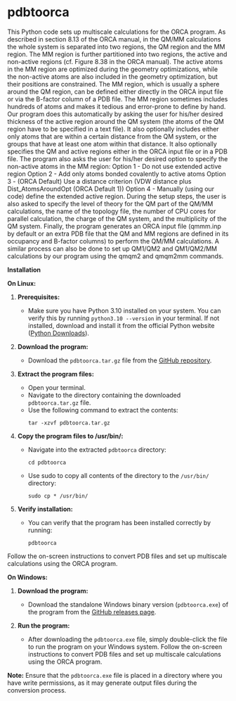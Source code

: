 # pdbtoorca
This Python code sets up multiscale calculations for the ORCA program. As described in section 8.13 of the ORCA manual, in the QM/MM calculations the whole system is separated into two regions, the QM region and the MM region. The MM region is further partitioned into two regions, the active and non-active regions (cf. Figure 8.38 in the ORCA manual). The active atoms in the MM region are optimized during the geometry optimizations, while the non-active atoms are also included in the geometry optimization, but their positions are constrained. The MM region, which is usually a sphere around the QM region, can be defined either directly in the ORCA input file or via the B-factor column of a PDB file. The MM region sometimes includes hundreds of atoms and makes it tedious and error-prone to define by hand. Our program does this automatically by asking the user for his/her desired thickness of the active region around the QM system (the atoms of the QM region have to be specified in a text file). It also optionally includes either only atoms that are within a certain distance from the QM system, or the groups that have at least one atom within that distance. It also optionally specifies the QM and active regions either in the ORCA input file or in a PDB file. The program also asks the user for his/her desired option to specify the non-active atoms in the MM region: Option 1 - Do not use extended active region Option 2 - Add only atoms bonded covalently to active atoms Option 3 - (ORCA Default) Use a distance criterion (VDW distance plus Dist_AtomsAroundOpt (ORCA Default 1)) Option 4 - Manually (using our code) define the extended active region. During the setup steps, the user is also asked to specify the level of theory for the QM part of the QM/MM calculations, the name of the topology file, the number of CPU cores for parallel calculation, the charge of the QM system, and the multiplicity of the QM system. Finally, the program generates an ORCA input file (qmmm.inp by default or an extra PDB file that the QM and MM regions are defined in its occupancy and B-factor columns) to perform the QM/MM calculations. A similar process can also be done to set up QM1/QM2 and QM1/QM2/MM calculations by our program using the qmqm2 and qmqm2mm commands.

**Installation**

**On Linux:**

1. **Prerequisites:**
   - Make sure you have Python 3.10 installed on your system. You can verify this by running `python3.10 --version` in your terminal. If not installed, download and install it from the official Python website ([Python Downloads](https://www.python.org/downloads/)).

2. **Download the program:**
   - Download the `pdbtoorca.tar.gz` file from the [GitHub repository](https://github.com/iranimehdi/pdbtoorca).

3. **Extract the program files:**
   - Open your terminal.
   - Navigate to the directory containing the downloaded `pdbtoorca.tar.gz` file.
   - Use the following command to extract the contents:
     ```
     tar -xzvf pdbtoorca.tar.gz
     ```

4. **Copy the program files to /usr/bin/:**
   - Navigate into the extracted `pdbtoorca` directory:
     ```
     cd pdbtoorca
     ```
   - Use sudo to copy all contents of the directory to the `/usr/bin/` directory:
     ```
     sudo cp * /usr/bin/
     ```

5. **Verify installation:**
   - You can verify that the program has been installed correctly by running:
     ```
     pdbtoorca 
     ```
Follow the on-screen instructions to convert PDB files and set up multiscale calculations using the ORCA program.

**On Windows:**

1. **Download the program:**
   - Download the standalone Windows binary version (`pdbtoorca.exe`) of the program from the [GitHub releases page](https://github.com/iranimehdi/pdbtoorca/).

2. **Run the program:**
   - After downloading the `pdbtoorca.exe` file, simply double-click the file to run the program on your Windows system.
Follow the on-screen instructions to convert PDB files and set up multiscale calculations using the ORCA program.

**Note:** Ensure that the `pdbtoorca.exe` file is placed in a directory where you have write permissions, as it may generate output files during the conversion process.
